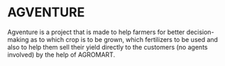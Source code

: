# AGVENTURE
Agventure is a project that is made to help farmers for better decision-making as to which crop is to be grown, which fertilizers to be used and also to help them sell their yield directly to the customers (no agents involved) by the help of AGROMART.
